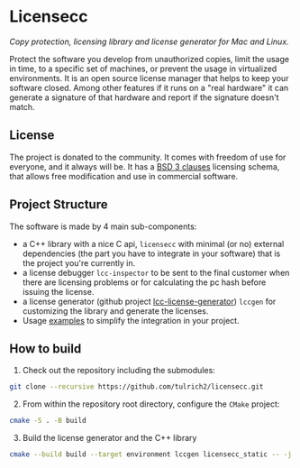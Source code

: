 # Licensecc

*Copy protection, licensing library and license generator for Mac and Linux.*

Protect the software you develop from unauthorized copies, limit the usage in time, to a specific set of 
machines, or prevent the usage in  virtualized environments. It is an open source license manager that helps to keep your 
software closed. Among other features if it runs on a "real hardware" it can generate a signature of that hardware and report if the signature doesn't match.


## License
The project is donated to the community. It comes with freedom of use for everyone, and it always will be. 
It has a [BSD 3 clauses](https://opensource.org/licenses/BSD-3-Clause) licensing schema, that allows free modification and use in commercial software. 


## Project Structure
The software is made by 4 main sub-components:
-   a C++ library with a nice C api, `licensecc` with minimal (or no) external dependencies (the part you have to integrate in your software) that is the project you're currently in.
-   a license debugger `lcc-inspector` to be sent to the final customer when there are licensing problems or for calculating the pc hash before issuing the license.
-   a license generator (github project [lcc-license-generator](https://github.com/tulrich2/lcc-license-generator)) `lccgen` for customizing the library and generate the licenses.
-   Usage [examples](https://github.com/open-license-manager/examples) to simplify the integration in your project.
 

## How to build

1. Check out the repository including the submodules:
```bash
git clone --recursive https://github.com/tulrich2/licensecc.git
```

2. From within the repository root directory, configure the `CMake` project:
```bash
cmake -S . -B build
```

3. Build the license generator and the C++ library
```bash
cmake --build build --target environment lccgen licensecc_static -- -j <num_threads>
```
